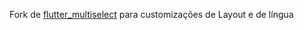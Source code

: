 Fork de [flutter_multiselect](https://github.com/hiddencaliber/flutter_multiselect) para customizações de Layout e de língua

